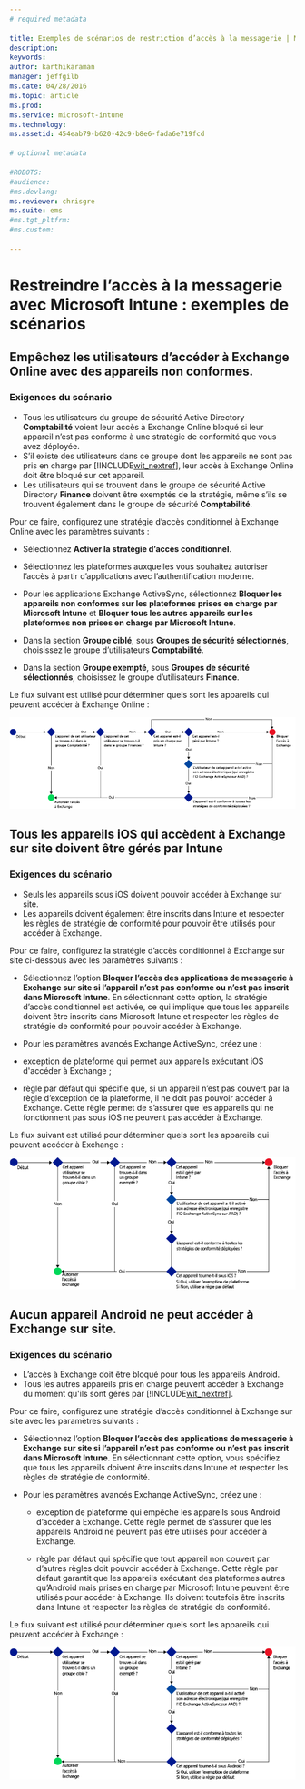 ```yaml
---
# required metadata

title: Exemples de scénarios de restriction d’accès à la messagerie | Microsoft Intune
description:
keywords:
author: karthikaraman
manager: jeffgilb
ms.date: 04/28/2016
ms.topic: article
ms.prod:
ms.service: microsoft-intune
ms.technology:
ms.assetid: 454eab79-b620-42c9-b8e6-fada6e719fcd

# optional metadata

#ROBOTS:
#audience:
#ms.devlang:
ms.reviewer: chrisgre
ms.suite: ems
#ms.tgt_pltfrm:
#ms.custom:

---
```


# Restreindre l’accès à la messagerie avec Microsoft Intune : exemples de scénarios

## Empêchez les utilisateurs d’accéder à Exchange Online avec des appareils non conformes.
### Exigences du scénario
- Tous les utilisateurs du groupe de sécurité Active Directory **Comptabilité** voient leur accès à Exchange Online bloqué si leur appareil n’est pas conforme à une stratégie de conformité que vous avez déployée.
- S’il existe des utilisateurs dans ce groupe dont les appareils ne sont pas pris en charge par [!INCLUDE[wit_nextref](../includes/wit_nextref_md.md)], leur accès à Exchange Online doit être bloqué sur cet appareil.
- Les utilisateurs qui se trouvent dans le groupe de sécurité Active Directory **Finance** doivent être exemptés de la stratégie, même s’ils se trouvent également dans le groupe de sécurité **Comptabilité**.

Pour ce faire, configurez une stratégie d’accès conditionnel à Exchange Online avec les paramètres suivants :

-   Sélectionnez **Activer la stratégie d’accès conditionnel**.

- Sélectionnez les plateformes auxquelles vous souhaitez autoriser l’accès à partir d’applications avec l’authentification moderne.
- Pour les applications Exchange ActiveSync, sélectionnez **Bloquer les appareils non conformes sur les plateformes prises en charge par Microsoft Intune** et **Bloquer tous les autres appareils sur les plateformes non prises en charge par Microsoft Intune**.
-   Dans la section **Groupe ciblé**, sous **Groupes de sécurité sélectionnés**, choisissez le groupe d’utilisateurs **Comptabilité**.

-   Dans la section **Groupe exempté**, sous **Groupes de sécurité sélectionnés**, choisissez le groupe d’utilisateurs **Finance**.


Le flux suivant est utilisé pour déterminer quels sont les appareils qui peuvent accéder à Exchange Online :

![Flux d’accès des appareils](./media/ConditionalAccess8-5.png)

## Tous les appareils iOS qui accèdent à Exchange sur site doivent être gérés par Intune
### Exigences du scénario
- Seuls les appareils sous iOS doivent pouvoir accéder à Exchange sur site.
- Les appareils doivent également être inscrits dans Intune et respecter les règles de stratégie de conformité pour pouvoir être utilisés pour accéder à Exchange.

Pour ce faire, configurez la stratégie d’accès conditionnel à Exchange sur site ci-dessous avec les paramètres suivants :

-   Sélectionnez l’option **Bloquer l’accès des applications de messagerie à Exchange sur site si l’appareil n’est pas conforme ou n’est pas inscrit dans Microsoft Intune**. En sélectionnant cette option, la stratégie d’accès conditionnel est activée, ce qui implique que tous les appareils doivent être inscrits dans Microsoft Intune et respecter les règles de stratégie de conformité pour pouvoir accéder à Exchange.

-   Pour les paramètres avancés Exchange ActiveSync, créez une :

  -   exception de plateforme qui permet aux appareils exécutant iOS d'accéder à Exchange ;   

  -   règle par défaut qui spécifie que, si un appareil n’est pas couvert par la règle d’exception de la plateforme, il ne doit pas pouvoir accéder à Exchange. Cette règle permet de s’assurer que les appareils qui ne fonctionnent pas sous iOS ne peuvent pas accéder à Exchange.

Le flux suivant est utilisé pour déterminer quels sont les appareils qui peuvent accéder à Exchange :

![Flux d’accès des appareils](./media/ConditionalAccess8-3.png)

## Aucun appareil Android ne peut accéder à Exchange sur site.
### Exigences du scénario
- L’accès à Exchange doit être bloqué pour tous les appareils Android.
- Tous les autres appareils pris en charge peuvent accéder à Exchange du moment qu'ils sont gérés par [!INCLUDE[wit_nextref](../includes/wit_nextref_md.md)].

Pour ce faire, configurez une stratégie d’accès conditionnel à Exchange sur site avec les paramètres suivants :

-   Sélectionnez l’option **Bloquer l’accès des applications de messagerie à Exchange sur site si l’appareil n’est pas conforme ou n’est pas inscrit dans Microsoft Intune**. En sélectionnant cette option, vous spécifiez que tous les appareils doivent être inscrits dans Intune et respecter les règles de stratégie de conformité.

- Pour les paramètres avancés Exchange ActiveSync, créez une :
  -   exception de plateforme qui empêche les appareils sous Android d’accéder à Exchange. Cette règle permet de s’assurer que les appareils Android ne peuvent pas être utilisés pour accéder à Exchange.

  -   règle par défaut qui spécifie que tout appareil non couvert par d’autres règles doit pouvoir accéder à Exchange. Cette règle par défaut garantit que les appareils exécutant des plateformes autres qu’Android mais prises en charge par Microsoft Intune peuvent être utilisés pour accéder à Exchange. Ils doivent toutefois être inscrits dans Intune et respecter les règles de stratégie de conformité.

Le flux suivant est utilisé pour déterminer quels sont les appareils qui peuvent accéder à Exchange :

![Flux d’accès des appareils](./media/ConditionalAccess8-4.png)


<!--HONumber=Jun16_HO2-->


